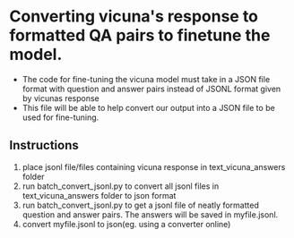 # Converting vicuna's response to formatted QA pairs to finetune the model. 
- The code for fine-tuning the vicuna model must take in a JSON file format with question and answer pairs instead of JSONL format given by vicunas response
- This file will be able to help convert our output into a JSON file to be used for fine-tuning.

## Instructions 
1) place jsonl file/files containing vicuna response in text_vicuna_answers folder
2) run batch_convert_jsonl.py to convert all jsonl files in text_vicuna_answers folder to json format
3) run batch_convert_jsonl.py to get a jsonl file of neatly formatted question and answer pairs. The answers will be saved in myfile.jsonl.
4) convert myfile.jsonl to json(eg. using a converter online)
